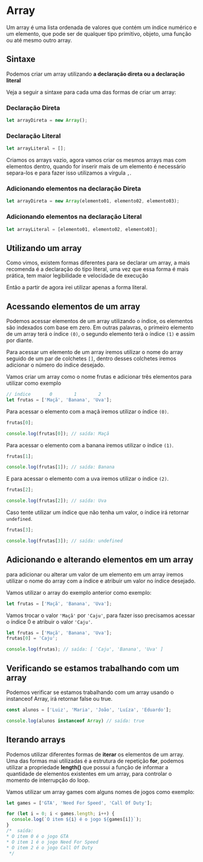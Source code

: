 
# Array

Um array é uma lista ordenada de valores que contém um índice numérico e um elemento, que pode ser de qualquer tipo primitivo, objeto, uma função ou até mesmo outro array.

## Sintaxe

Podemos criar um array utilizando **a declaração direta ou a declaração literal**

Veja a seguir a sintaxe para cada uma das formas de criar um array:

### **Declaração Direta**

```js
let arrayDireta = new Array();
```

### **Declaração Literal**

```js
let arrayLiteral = [];
```

Criamos os arrays vazio, agora vamos criar os mesmos arrays mas com elementos dentro, quando for inserir mais de um elemento é necessário separa-los e para fazer isso utilizamos a vírgula `,`.

### **Adicionando elementos na declaração Direta**

```js
let arrayDireta = new Array(elemento01, elemento02, elemento03);
```

### **Adicionando elementos na declaração Literal**

```js
let arrayLiteral = [elemento01, elemento02, elemento03];
```

## Utilizando um array

Como vimos, existem formas diferentes para se declarar um array, a mais recomenda é a declaração do tipo literal, uma vez que essa forma é mais prática, tem maior legibilidade e velocidade de execução

Então a partir de agora irei utilizar apenas a forma literal.

## Acessando elementos de um array

Podemos acessar elementos de um array utilizando o índice, os elementos são indexados com base em zero. Em outras palavras, o primeiro elemento de um array terá o índice `(0)`, o segundo elemento terá o índice `(1)` e assim por diante.

Para acessar um elemento de um array iremos utilizar o nome do array seguido de um par de colchetes `[]`, dentro desses colchetes iremos adicionar o número do índice desejado.

Vamos criar um array como o nome frutas e adicionar três elementos para utilizar como exemplo

```js
// índice       0        1        2
let frutas = ['Maçã', 'Banana', 'Uva'];
```

Para acessar o elemento com a maçã iremos utilizar o índice `(0)`.

```js
frutas[0];

console.log(frutas[0]); // saída: Maçã
```

Para acessar o elemento com a banana iremos utilizar o índice `(1)`.

```js
frutas[1];

console.log(frutas[1]); // saída: Banana
```

E para acessar o elemento com a uva iremos utilizar o índice `(2)`.

```js
frutas[2];

console.log(frutas[2]); // saída: Uva
```

Caso tente utilizar um índice que não tenha um valor, o índice irá retornar `undefined`.

```js
frutas[3];

console.log(frutas[3]); // saída: undefined
```

## Adicionando e alterando elementos em um array

para adicionar ou alterar um valor de um elemento em um array iremos utilizar o nome do array com a índice e atribuir um valor no índice desejado.

Vamos utilizar o array do exemplo anterior como exemplo:

```js
let frutas = ['Maçã', 'Banana', 'Uva'];
```

Vamos trocar o valor `'Maçã'` por `'Caju'`, para fazer isso precisamos acessar o índice 0 e atribuir o valor `'Caju'`.

```js
let frutas = ['Maçã', 'Banana', 'Uva'];
frutas[0] = 'Caju';

console.log(frutas); // saída: [ 'Caju', 'Banana', 'Uva' ]
```

## Verificando se estamos trabalhando com um array

Podemos verificar se estamos trabalhando com um array usando o instanceof Array, irá retornar false ou true.

```js
const alunos = ['Luiz', 'Maria', 'João', 'Luíza', 'Eduardo'];

console.log(alunos instanceof Array) // saída: true
```

## Iterando arrays

Podemos utilizar diferentes formas de **iterar** os elementos de um array. Uma das formas mai utilizadas é a estrutura de repetição **for**, podemos utilizar a propriedade **length()** que possui a função de informar a quantidade de elementos existentes em um array, para controlar o momento de interrupção do loop.

Vamos utilizar um array games com alguns nomes de jogos como exemplo:

```js
let games = ['GTA', 'Need For Speed', 'Call Of Duty'];

for (let i = 0; i < games.length; i++) {
  console.log(`O item ${i} é o jogo ${games[i]}`);
}
/*  saída:
* O item 0 é o jogo GTA
* O item 1 é o jogo Need For Speed
* O item 2 é o jogo Call Of Duty
 */
```
